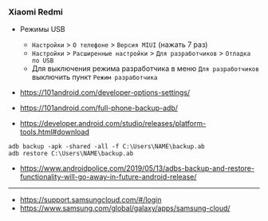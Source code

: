 ### Xiaomi Redmi

* Режимы USB
    * `Настройки` > `О телефоне` > `Версия MIUI` (нажать 7 раз)
    * `Настройки` > `Расширенные настройки` > `Для разработчиков` > `Отладка по USB`
    * Для выключения режима разработчика в меню `Для разработчиков` выключить пункт `Режим разработчика`


* https://101android.com/developer-options-settings/
* https://101android.com/full-phone-backup-adb/
* https://developer.android.com/studio/releases/platform-tools.html#download

```shell
adb backup -apk -shared -all -f C:\Users\NAME\backup.ab
adb restore C:\Users\NAME\backup.ab
```
* https://www.androidpolice.com/2019/05/13/adbs-backup-and-restore-functionality-will-go-away-in-future-android-release/

------
* https://support.samsungcloud.com/#/login
* https://www.samsung.com/global/galaxy/apps/samsung-cloud/
